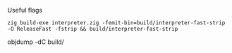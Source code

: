 Useful flags
```zig
zig build-exe interpreter.zig -femit-bin=build/interpreter-fast-strip -O ReleaseFast -fstrip && build/interpreter-fast-strip
```
objdump -dC build/<executable>
